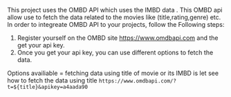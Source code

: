 This project uses the OMBD API which uses the IMBD data . This OMBD api allow use to fetch the data related to the movies like (title,rating,genre) etc.
In order to integreate OMBD API to your projects, follow the Following steps:
1. Register yourself on the OMBD site https://www.omdbapi.com and the get your api key.
2. Once you get your api key, you can use different options to fetch the data.

Options availiable = fetching data using title of movie or its IMBD is
let see how to fetch the data using title
`https://www.omdbapi.com/?t=${title}&apikey=a4aada90`

